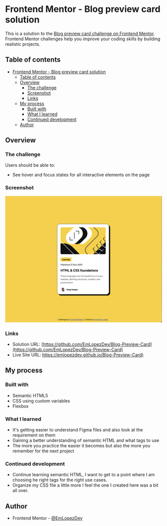 # Frontend Mentor - Blog preview card solution

This is a solution to the [Blog preview card challenge on Frontend Mentor](https://www.frontendmentor.io/challenges/blog-preview-card-ckPaj01IcS). Frontend Mentor challenges help you improve your coding skills by building realistic projects.

## Table of contents

-   [Frontend Mentor - Blog preview card solution](#frontend-mentor---blog-preview-card-solution)
    -   [Table of contents](#table-of-contents)
    -   [Overview](#overview)
        -   [The challenge](#the-challenge)
        -   [Screenshot](#screenshot)
        -   [Links](#links)
    -   [My process](#my-process)
        -   [Built with](#built-with)
        -   [What I learned](#what-i-learned)
        -   [Continued development](#continued-development)
    -   [Author](#author)

## Overview

### The challenge

Users should be able to:

-   See hover and focus states for all interactive elements on the page

### Screenshot

![preview](./preview.png)

### Links

-   Solution URL: [https://github.com/EmLopezDev/Blog-Preview-Card](https://github.com/EmLopezDev/Blog-Preview-Card)
-   Live Site URL: [https://emlopezdev.github.io/Blog-Preview-Card)](https://emlopezdev.github.io/Blog-Preview-Card/)

## My process

### Built with

-   Semantic HTML5
-   CSS using custom variables
-   Flexbox

### What I learned

-   It's getting easier to understand Figma files and also look at the requirement on them
-   Gaining a better understanding of semantic HTML and what tags to use
-   The more you practice the easier it becomes but also the more you remember for the next project

### Continued development

-   Continue learning semantic HTML, I want to get to a point where I am choosing he right tags for the right use cases.
-   Organize my CSS file a little more I feel the one I created here was a bit all over.

## Author

-   Frontend Mentor - [@EmLopezDev](https://www.frontendmentor.io/profile/EmLopezDev)
